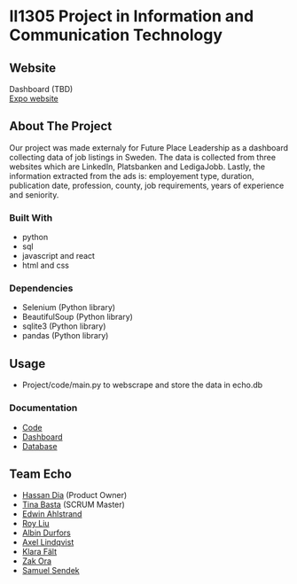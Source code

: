 # II1305 Project in Information and Communication Technology

## Website
Dashboard (TBD)  
[Expo website](https://teamechokth.wixsite.com/team-echo---expo-sit)

## About The Project
Our project was made externaly for Future Place Leadership as a dashboard collecting data of job listings in Sweden. The data is collected from three websites which are LinkedIn, Platsbanken and LedigaJobb. Lastly, the information extracted from the ads is: employement type, duration, publication date, profession, county, job requirements, years of experience and seniority.

### Built With
- python
- sql
- javascript and react
- html and css

### Dependencies
 - Selenium (Python library)
 - BeautifulSoup (Python library)
 - sqlite3 (Python library)
 - pandas (Python library)

## Usage
- Project/code/main.py to webscrape and store the data in echo.db 

### Documentation
- [Code](https://github.com/DiaHassan/II1305-Team-Echo/blob/main/Project/code/README.md)
- [Dashboard](https://github.com/DiaHassan/II1305-Team-Echo/blob/main/Project/db/README.md)
- [Database](https://github.com/DiaHassan/II1305-Team-Echo/blob/main/Project/dashboard/README.md)

## Team Echo
 - [Hassan Dia](https://github.com/DiaHassan) (Product Owner)
 - [Tina Basta](https://github.com/tibasta) (SCRUM Master)
 - [Edwin Ahlstrand](https://github.com/EdwinAhl)
 - [Roy Liu](https://github.com/ruisnake)
 - [Albin Durfors](https://github.com/DrakenDurfors)
 - [Axel Lindqvist](https://github.com/ProgrammingCookies)
 - [Klara Fält](https://github.com/kflt)
 - [Zak Ora](https://github.com/ZakOra1)
 - [Samuel Sendek](https://github.com/CooperUSA)
<!--[Ditt namn här](länk till din Github-profil)-->

